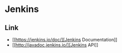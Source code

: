 # Jenkins
## Link
- [[https://jenkins.io/doc/][Jenkins Documentation]]
- [[http://javadoc.jenkins.io/][Jenkins API]]
